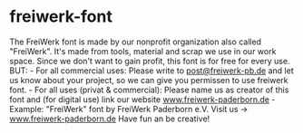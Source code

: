 # freiwerk-font
The FreiWerk font is made by our nonprofit organization also called "FreiWerk". It's made from tools, material and scrap we use in our work space. Since we don't want to gain profit, this font is for free for every use. BUT:    - For all commercial uses: Please write to post@freiwerk-pb.de and let us know about your project, so we can give you permissen to use freiwerk font.   - For all uses (privat &amp; commercial): Please name us as creator of this font and (for digital use) link our website www.freiwerk-paderborn.de       - Example:          "FreiWerk" font by FreiWerk Paderborn e.V. Visit us -> www.freiwerk-paderborn.de  Have fun an be creative!
